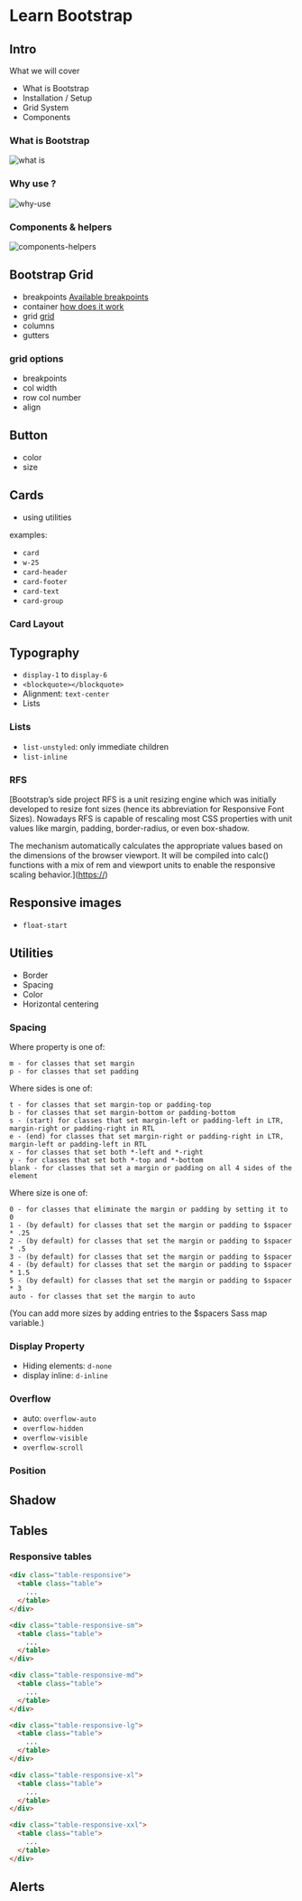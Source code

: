 # Learn Bootstrap

## Intro

What we will cover

-   What is Bootstrap
-   Installation / Setup
-   Grid System
-   Components

### What is Bootstrap

![what is ](image/what-is.png)

### Why use ?

![why-use](./image/why-use.png)

### Components & helpers

![components-helpers](./image/components-helpers.png)

## Bootstrap Grid

-   breakpoints
    [Available breakpoints](<[https://](https://getbootstrap.com/docs/5.3/layout/breakpoints/#available-breakpoints)>)
-   container
    [how does it work](<[https://](https://getbootstrap.com/docs/5.3/layout/containers/#how-they-work)>)
-   grid
    [grid](https://getbootstrap.com/docs/5.3/layout/grid/)
-   columns
-   gutters

### grid options

-   breakpoints
-   col width
-   row col number
-   align

## Button

-   color
-   size

## Cards

-   using utilities

examples:

-   `card`
-   `w-25`
-   `card-header`
-   `card-footer`
-   `card-text`
-   `card-group`

### Card Layout

## Typography

-   `display-1` to `display-6`
-   `<blockquote></blockquote>`
-   Alignment: `text-center`
-   Lists

### Lists

-   `list-unstyled`: only immediate children
-   `list-inline`

### RFS

[Bootstrap’s side project RFS is a unit resizing engine which was initially developed to resize font sizes (hence its abbreviation for Responsive Font Sizes). Nowadays RFS is capable of rescaling most CSS properties with unit values like margin, padding, border-radius, or even box-shadow.

The mechanism automatically calculates the appropriate values based on the dimensions of the browser viewport. It will be compiled into calc() functions with a mix of rem and viewport units to enable the responsive scaling behavior.]([https://](https://getbootstrap.com/docs/5.3/getting-started/rfs/#what-is-rfs))

## Responsive images

-   `float-start`

## Utilities

-   Border
-   Spacing
-   Color
-   Horizontal centering

### Spacing

Where property is one of:

    m - for classes that set margin
    p - for classes that set padding

Where sides is one of:

    t - for classes that set margin-top or padding-top
    b - for classes that set margin-bottom or padding-bottom
    s - (start) for classes that set margin-left or padding-left in LTR, margin-right or padding-right in RTL
    e - (end) for classes that set margin-right or padding-right in LTR, margin-left or padding-left in RTL
    x - for classes that set both *-left and *-right
    y - for classes that set both *-top and *-bottom
    blank - for classes that set a margin or padding on all 4 sides of the element

Where size is one of:

    0 - for classes that eliminate the margin or padding by setting it to 0
    1 - (by default) for classes that set the margin or padding to $spacer * .25
    2 - (by default) for classes that set the margin or padding to $spacer * .5
    3 - (by default) for classes that set the margin or padding to $spacer
    4 - (by default) for classes that set the margin or padding to $spacer * 1.5
    5 - (by default) for classes that set the margin or padding to $spacer * 3
    auto - for classes that set the margin to auto

(You can add more sizes by adding entries to the $spacers Sass map variable.)

### Display Property

-   Hiding elements: `d-none`
-   display inline: `d-inline`

### Overflow

-   auto: `overflow-auto`
-   `overflow-hidden`
-   `overflow-visible`
-   `overflow-scroll`

### Position

## Shadow

## Tables

### Responsive tables
```html
<div class="table-responsive">
  <table class="table">
    ...
  </table>
</div>

<div class="table-responsive-sm">
  <table class="table">
    ...
  </table>
</div>

<div class="table-responsive-md">
  <table class="table">
    ...
  </table>
</div>

<div class="table-responsive-lg">
  <table class="table">
    ...
  </table>
</div>

<div class="table-responsive-xl">
  <table class="table">
    ...
  </table>
</div>

<div class="table-responsive-xxl">
  <table class="table">
    ...
  </table>
</div>
```

## Alerts


